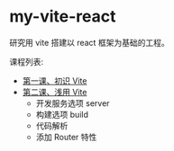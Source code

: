 # my-vite-react

研究用 vite 搭建以 react 框架为基础的工程。

课程列表:
- [第一课、初识 Vite](./doc/lesson-01.md)
- [第二课、浅用 Vite](./doc/lesson-02.md)
  - 开发服务选项 server
  - 构建选项 build
  - 代码解析
  - 添加 Router 特性
  